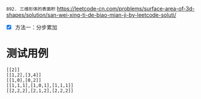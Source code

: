 
`892. 三维形体的表面积` https://leetcode-cn.com/problems/surface-area-of-3d-shapes/solution/san-wei-xing-ti-de-biao-mian-ji-by-leetcode-soluti/
- [x] 方法一：分步累加

# 测试用例

```
[[2]]
[[1,2],[3,4]]
[[1,0],[0,2]]
[[1,1,1],[1,0,1],[1,1,1]]
[[2,2,2],[2,1,2],[2,2,2]]
```
